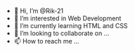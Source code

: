 - 👋 Hi, I’m @Rik-21
- 👀 I’m interested in  Web Development
- 🌱 I’m currently learning HTML and CSS
- 💞️ I’m looking to collaborate on ...
- 📫 How to reach me ...

<!---
Rik-21/Rik-21 is a ✨ special ✨ repository because its `README.md` (this file) appears on your GitHub profile.
You can click the Preview link to take a look at your changes.
--->
